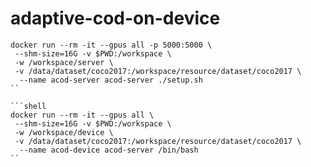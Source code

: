 # adaptive-cod-on-device


```shell
docker run --rm -it --gpus all -p 5000:5000 \
 --shm-size=16G -v $PWD:/workspace \
 -w /workspace/server \
 -v /data/dataset/coco2017:/workspace/resource/dataset/coco2017 \
  --name acod-server acod-server ./setup.sh
``

```shell
docker run --rm -it --gpus all \
 --shm-size=16G -v $PWD:/workspace \
 -w /workspace/device \
 -v /data/dataset/coco2017:/workspace/resource/dataset/coco2017 \
  --name acod-device acod-server /bin/bash
``